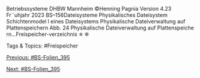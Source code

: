 Betriebssysteme DHBW Mannheim ©Henning Pagnia Version 4.23 Fr¨uhjahr 2023 BS–156Dateisysteme Physikalisches Dateisystem Schichtenmodel l eines Dateisystems
Physikalische Dateiverwaltung auf Plattenspeichern
Abb. 24 Physikalische Dateiverwaltung auf Plattenspeiche rn...Freispeicher-verzeichnis
✯
✲

   Tags & Topics:
   #Freispeicher

[Previous: #BS-Folien_395](BS-Folien_395.md)

[Next: #BS-Folien_395](BS-Folien_395.md)